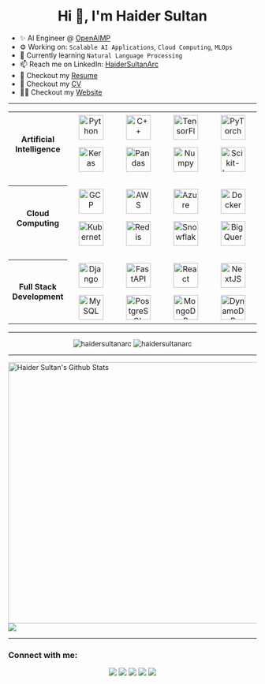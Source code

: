 <head>
    <meta charset="utf-8">
    <meta name="viewport" content="width=device-width, initial-scale=1">
    <meta name="description" content="Haider Sultan's GitHub Profile">
    <meta name="keywords" content="Haider Sultan, Haider, Sultan, HaiderSultanArc, Arc, ArcHaiderSultan, ArcHaider, ArcSultan">
    <meta name="author" content="Haider Sultan">
    <!-- <link rel="stylesheet" type="text/css" href="./assets/style.css"> -->
</head>

<h1 align='center'>Hi 👋, I'm Haider Sultan</h1>

- ✨ AI Engineer @ [OpenAIMP](https://www.openaimp.com/)
- ⚙️ Working on: `Scalable AI Applications`, `Cloud Computing`, `MLOps`
- 🌱 Currently learning `Natural Language Processing`
- 📫 Reach me on LinkedIn: [HaiderSultanArc](https://www.linkedin.com/in/haidersultanarc/)
- 📝 Checkout my [Resume](resume/resume.pdf)
- 📑 Checkout my [CV](resume/cv.pdf)
- 👨‍💻 Checkout my [Website](https://haidersultanarc-hs.web.app/)

--------------------------------------------------------------------------------------------------------




<!-- <div align='center'>
    <img alt="Skills" src="./assets/tech_table.png">
</div> -->
<table align="center">
    <tr></tr>
    <tr>
        <th align='center' width='100px' rowspan="4">
            <p align='center'>Artificial Intelligence</p>
        </th>
    </tr>
    <tr>
        <td align='center' width='150px' height='65px'>
            <img alt="Python" height="50px" src="https://vectorlogo.zone/logos/python/python-icon.svg" />
        </td>
        <td align='center' width='150px' height='65px'>
            <img alt="C++" height="50px" src="https://upload.wikimedia.org/wikipedia/commons/1/18/ISO_C%2B%2B_Logo.svg" />
        </td>
        <td align='center' width='150px' height='65px'>
            <img alt="TensorFlow" height="50px" src="https://www.vectorlogo.zone/logos/tensorflow/tensorflow-icon.svg" />
        </td>
        <td align='center' width='150px' height='65px'>
            <img alt="PyTorch" height="50px" src="https://www.vectorlogo.zone/logos/pytorch/pytorch-icon.svg" />
    </tr>
    <tr></tr>
    <tr>
        <td align='center' width='150px' height='65px'>
            <img alt="Keras" height="50px" src="https://upload.wikimedia.org/wikipedia/commons/a/ae/Keras_logo.svg" />
        </td>
        <td align='center' width='150px' height='65px'>
            <img alt="Pandas" height="50px" src="https://upload.wikimedia.org/wikipedia/commons/e/ed/Pandas_logo.svg" />
        </td>
        <td align='center' width='150px' height='65px'>
            <img alt="Numpy" height="50px" src="https://www.vectorlogo.zone/logos/numpy/numpy-ar21.svg" />
        </td>
        <td align='center' width='150px' height='65px'>
            <img alt="Scikit-Learn" height="50px" src="https://upload.wikimedia.org/wikipedia/commons/0/05/Scikit_learn_logo_small.svg" />
        </td>
    </tr>
    <tr height='20px'></tr>
    <tr></tr>
    <tr>
        <th align='center' width='100px' rowspan='4'>
            <p align='center'>Cloud Computing</p>
        </th>
    </tr>
    <tr>
        <td align='center' width='150px' height='65px'>
            <img alt="GCP" height="50px" src="https://www.vectorlogo.zone/logos/google_cloud/google_cloud-icon.svg" />
        </td>
        <td align='center' width='150px' height='65px'>
            <img alt="AWS" height="50px" src="https://upload.wikimedia.org/wikipedia/commons/9/93/Amazon_Web_Services_Logo.svg" />
        </td>
        <td align='center' width='150px' height='65px'>
            <img alt="Azure" height="50px" src="https://www.vectorlogo.zone/logos/microsoft_azure/microsoft_azure-icon.svg" />
        </td>
        <td align='center' width='150px' height='65px'>
            <img alt="Docker" height="50px" src="https://www.vectorlogo.zone/logos/docker/docker-official.svg" />
        </td>
    </tr>
    <tr></tr>
    <tr>
        <td align='center' width='150px' height='65px'>
            <img alt="Kubernetes" height="50px" src="https://www.vectorlogo.zone/logos/kubernetes/kubernetes-icon.svg" />
        </td>
        <td align='center' width='150px' height='65px'>
            <img alt="Redis" height="50px" src="https://www.vectorlogo.zone/logos/redis/redis-icon.svg" />
        </td>
        <td align='center' width='150px' height='65px'>
            <img alt="Snowflake" height="50px" src="https://upload.wikimedia.org/wikipedia/commons/f/ff/Snowflake_Logo.svg" />
        </td>
        <td align='center' width='150px' height='65px'>
            <img alt="BigQuery" height="50px" src="https://www.vectorlogo.zone/logos/google_bigquery/google_bigquery-ar21.svg" />
        </td>
    </tr>
    <tr height='20px'></tr>
    <tr></tr>
    <tr>
        <th align='center' width='100px' rowspan='4'>
            <p align='center'>Full Stack Development</p>
        </th>
    </tr>
    <tr>
        <td align='center' width='150px' height='65px'>
            <img alt="Django" height="50px" src="https://www.vectorlogo.zone/logos/djangoproject/djangoproject-ar21.svg" />
        </td>
        <td align='center' width='150px' height='65px'>
            <img alt="FastAPI" height="50px" src="https://svgarchive.com/wp-content/uploads/fastapi-1.svg" />
        </td>
        <td align='center' width='150px' height='65px'>
            <img alt="React" height="50px" src="https://upload.wikimedia.org/wikipedia/commons/a/a7/React-icon.svg" />
        </td>
        <td align='center' width='150px' height='65px'>
            <img alt="NextJS" height="50px" src="https://upload.wikimedia.org/wikipedia/commons/8/8e/Nextjs-logo.svg" />
        </td>
    </tr>
    <tr></tr>
    <tr>
        <td align='center' width='150px' height='65px'>
            <img alt="MySQL" height="50px" src="https://www.vectorlogo.zone/logos/mysql/mysql-official.svg" />
        </td>
        <td align='center' width='150px' height='65px'>
            <img alt="PostgreSQL" height="50px" src="https://www.vectorlogo.zone/logos/postgresql/postgresql-icon.svg" />
        </td>
        <td align='center' width='150px' height='65px'>
            <img alt="MongoDB" height="50px" src="https://www.vectorlogo.zone/logos/mongodb/mongodb-icon.svg" />
        </td>
        <td align='center' width='150px' height='65px'>
            <img alt="DynamoDB" height="50px" src="https://upload.wikimedia.org/wikipedia/commons/f/fd/DynamoDB.png" />
        </td>
    </tr>
</table>

--------------------------------------------------------------------------------------------------------


<div align="center">
    <img src="https://github-readme-streak-stats.herokuapp.com/?user=haidersultanarc&theme=tokyonight_duo&bg_color=0d1117&show_icons=true&hide_border=true" alt="haidersultanarc" />
    <img src="https://github-profile-trophy.vercel.app/?username=haidersultanarc&rank=-C,-B&theme=algolia&no-bg=true&no-frame=true&column=3&margin-w=80" alt="haidersultanarc" />
</div>


--------------------------------------------------------------------------------------------------------


<img alt="Haider Sultan's Github Stats" src="https://hs-github-stats.vercel.app/api?username=haidersultanarc&theme=tokyonight&bg_color=00000000&show_icons=true&hide_border=true&count_private=true&include_all_commits=true&hide=stars" width='530px' />


<img src="https://hs-github-stats.vercel.app/api/wakatime?username=HaiderSultanArc&custom_title=Coding%20Activity%20since%20September%202022&theme=tokyonight&bg_color=00000000&show_icons=true&hide_border=true&layout=compact&hide=git,other,text,csv,ini" />


--------------------------------------------------------------------------------------------------------


<!-- <img src="https://hs-github-stats.vercel.app/api/top-langs/?&username=HaiderSultanArc&theme=tokyonight&bg_color=00000000&show_icons=true&hide_border=true&layout=compact&hide=jupyter%20notebook,cmake,html,css,scss" /> -->


<!-- [![Haider Sultan's GitHub Activity Graph](https://github-readme-activity-graph.cyclic.app/graph?username=HaiderSultanArc&theme=react-dark&hide_border=true&area=true&area_color=5f8dd8)](https://github.com/HaiderSultanArc) -->

<h3 align="left">Connect with me:</h3>
<p align="center">
<a href="https://haidersultanarc-hs.web.app/"><img src="https://img.shields.io/badge/-HaiderSultanArc-3423A6?style=flat&logo=Google-Chrome&logoColor=white"/></a>
<a href="https://linkedin.com/in/haidersultanarc"><img src="https://img.shields.io/badge/-HaiderSultanArc-0077B5?style=flat&logo=Linkedin&logoColor=white"/></a>
<a href="mailto:haidersultanarc@gmail.com"><img src="https://img.shields.io/badge/-haidersultanarc@gmail.com-D14836?style=flat&logo=Gmail&logoColor=white"/></a>
<a href="https://instagram.com/haidersultanarc"><img src="https://img.shields.io/badge/-@HaiderSultanArc-E4405F?style=flat&logo=Instagram&logoColor=white"/></a>
<a href="https://facebook.com/haidersultanarc"><img src="https://img.shields.io/badge/-HaiderSultanArc-1877F2?style=flat&logo=Facebook&logoColor=white"/></a>
